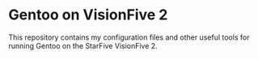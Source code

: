 # Gentoo on VisionFive 2

This repository contains my configuration files and other useful tools for running Gentoo on the StarFive VisionFive 2.
